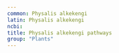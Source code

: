 ```yaml
---
common: Physalis alkekengi
latin: Physalis alkekengi
ncbi: 
title: Physalis alkekengi pathways
group: "Plants"
---
```


